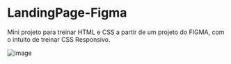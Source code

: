 # LandingPage-Figma
Mini projeto para treinar HTML e CSS a partir de um projeto do FIGMA, com o intuito de treinar CSS Responsivo.

![image](https://github.com/philipeagra/LandingPage-Figma/assets/103474553/26e53d8a-e4b9-4299-a797-54240f0260d4)


